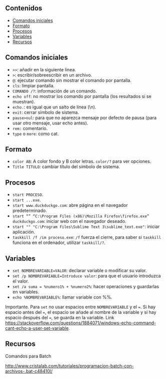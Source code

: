 ## Contenidos

- [Comandos iniciales](#comandos-iniciales)
- [Formato](#formato)
- [Procesos](#procesos)
- [Variables](#variables)
- [Recursos](#recursos)

<a name="#comandos-iniciales"></a>
## Comandos iniciales

- `>>`: añadir en la siguiente linea.
- `>`: escribir/sobreescribir en un archivo.
- `@`: ejecutar comando sin mostrar el comando por pantalla.
- `cls`: limpiar pantalla.
- `COMANDO /?`: información de un comando.
- `echo off`: no mostrar los comando por pantalla (los resultados si se muestran).
- `echo.`: es igual que un salto de línea (\n).
- `exit`: cerrar símbolo de sistema.
- `pause>nul`: para que no aparezca mensaje por defecto de pausa (para usar otro mensaje, usar echo antes).
- `rem:` comentario.
- `type` o `more`: como cat.

<a name="#formato"></a>
## Formato

- `color AB`: A color fondo y B color letras. `color/?` para ver opciones.
- `Title TITULO`: cambiar título del símbolo de sistema.

<a name="#procesos"></a>
## Procesos
- `start PROCESO`.
- `start ...exe`.
- `start www.duckduckgo.com`: abre página en el navegador predeterminado.
- `start “” “C:\Program Files (x86)\Mozilla Firefox\firefox.exe” duckduckgo.com`: iniciar web con el navegador deseado.
- `start "" "C:\Program Files\Sublime Text 3\sublime_text.exe"`: iniciar aplicación.
- `taskkill /f /im proceso.exe`: `/f` fuerza el cierre, para saber si `taskkill` funciona en el ordenador, utilizar `taskkill/?`.

<a name="#variables"></a>
## Variables

- `set NOMBREVARIABLE=VALOR`: declarar variable o modificar su valor.
- `set /p NOMBREVARIABLE=Introduce valor`: para que el usuario introduzca el valor.
- `set /a suma = %numero1% + %numero2%`: hacer operaciones y guardarlas en variables.
- `echo %NOMBREVARIABLE%`: llamar variable con %%.

Importante. Para `set` no usar espacios entre `NOMBREVARIABLE` y el `=`. Si hay espacio antes del `=`, el espacio se añade al nombre de la variable y si hay espacio después del `=`, se guarda en la variable. Link <https://stackoverflow.com/questions/1884071/windows-echo-command-cant-echo-a-user-set-variable>.

<a name="#recursos"></a>
## Recursos

Comandos para Batch

<http://www.cristalab.com/tutoriales/programacion-batch-con-archivos-.bat-c48410l/>